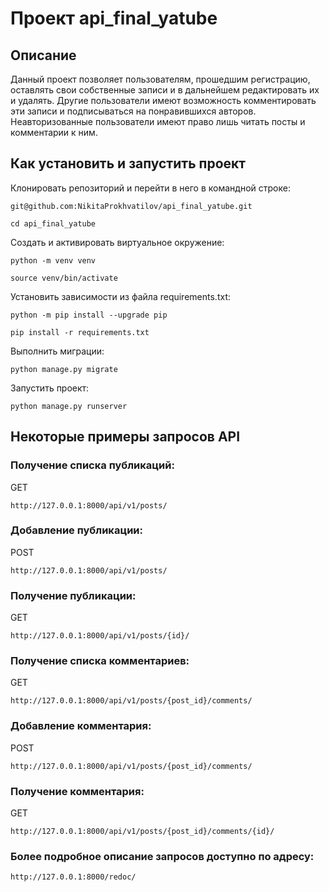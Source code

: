 # Проект api_final_yatube
## Описание
Данный проект позволяет пользователям, прошедшим регистрацию, оставлять свои собственные записи и в дальнейшем редактировать  их и удалять. Другие пользователи имеют возможность комментировать эти записи и подписываться на понравившихся авторов. Неавторизованные пользователи имеют право лишь читать посты и комментарии к ним.
## Как установить и запустить проект
Клонировать репозиторий и перейти в него в командной строке:
~~~
git@github.com:NikitaProkhvatilov/api_final_yatube.git
~~~
~~~
cd api_final_yatube
~~~
Cоздать и активировать виртуальное окружение:
~~~
python -m venv venv
~~~
~~~
source venv/bin/activate
~~~
Установить зависимости из файла requirements.txt:
~~~
python -m pip install --upgrade pip
~~~
~~~
pip install -r requirements.txt
~~~
Выполнить миграции:
~~~
python manage.py migrate
~~~
Запустить проект:
~~~
python manage.py runserver
~~~
## Некоторые примеры запросов API
### Получение списка публикаций:
GET
~~~
http://127.0.0.1:8000/api/v1/posts/
~~~
### Добавление публикации:
POST
~~~
http://127.0.0.1:8000/api/v1/posts/
~~~
### Получение публикации:
GET
~~~
http://127.0.0.1:8000/api/v1/posts/{id}/
~~~
### Получение списка комментариев:
GET
~~~
http://127.0.0.1:8000/api/v1/posts/{post_id}/comments/
~~~
### Добавление комментария:
POST
~~~
http://127.0.0.1:8000/api/v1/posts/{post_id}/comments/
~~~
### Получение комментария:
GET
~~~
http://127.0.0.1:8000/api/v1/posts/{post_id}/comments/{id}/
~~~

### Более подробное описание запросов доступно по адресу:
~~~
http://127.0.0.1:8000/redoc/
~~~
